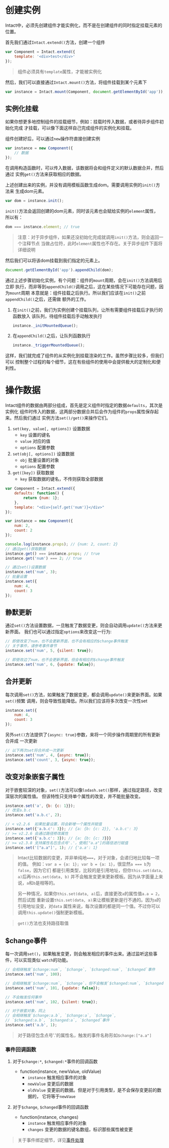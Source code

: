 # 创建实例

Intact中，必须先创建组件才能实例化，而不是在创建组件的同时指定挂载元素的位置。

首先我们通过`Intact.extend()`方法，创建一个组件

```js
var Component = Intact.extend({
    template: '<div>test</div>'
});
```

> 组件必须具有`template`属性，才能被实例化

然后，我们可以直接通过`Intact.mount()`方法，将组件挂载到某个元素下

```js
var instance = Intact.mount(Component, document.getElementById('app'));
```

## 实例化挂载 

如果你想更多地控制组件的挂载细节，例如：挂载时传入数据，或者待异步组件初始化完成
才挂载，可以像下面这样自己完成组件的实例化和挂载。

组件创建好后，可以通过`new`操作符直接创建实例

```js
var instance = new Component({
    // 数据
});
```

在调用构造函数时，可以传入数据，该数据将会和组件定义的默认数据合并，然后通过
实例`get()`方法来获取相应的数据。

上述创建出来的实例，并没有调用模板函数生成dom。需要调用实例的`init()`方法来
生成dom元素。

```js
var dom = instance.init();
```

`init()`方法会返回创建的dom元素，同时该元素也会赋给实例的`element`属性，
所以有：

```js
dom === instance.element; // true
```

> 注意：对于异步组件，如果还没初始化完成就调用`init()`方法，则会返回一个注释节点
> 当做占位符，此时`element`属性也不存在。关于异步组件下面将详细说明

然后我们可以将该dom挂载到我们指定的元素上。

```js
document.getElementById('app').appendChild(dom);
```

通过上述步骤初始化实例，有个问题：组件的`mount`周期，会在`init()`方法调用后立即
执行，而非等到`appendChild()`调用之后，这在某些情况下可能存在问题，因为`mount`周期
本意就是：组件挂载之后执行。所以我们应该在`init()`之前`appendChild()`之后，还需做
额外的工作。

1. 在`init()`之前，我们为实例创建个挂载队列，让所有需要组件挂载后才执行的函数放入
   该队列，待组件挂载后手动触发执行
    ```js
    instance._initMountedQueue();
    ```
2. 在`appendChild()`之后，让队列函数执行
    ```js
    instance._triggerMountedQueue();
    ```

这样，我们就完成了组件的从实例化到挂载渲染的工作。虽然步骤比较多，但我们可以
控制整个过程的每个细节，这在有些组件的使用中会提供极大的定制化和便利性。


# 操作数据 

Intact组件的数据由两部分组成，首先是定义组件时指定的数据`defaults`，其次是实例化
组件时传入的数据，这两部分数据合并后会作为组件的`props`属性保存起来。然后我们通过
实例方法`set()/get()`来操作它们。

1. `set(key, value[, options])` 设置数据
    * `key` 设置的键名
    * `value` 对应的值
    * `options` 配置参数
2. `set(obj[, options])` 设置数据
    * `obj` 批量设置的对象
    * `options` 配置参数
3. `get([key])` 获取数据
    * `key` 获取数据的键名，不传则获取全部数据

```js
var Component = Intact.extend({
    defaults: function() {
        return {num: 1};
    },
    template: "<div>{self.get('num')}</div>"
});

var instance = new Component({
    num: 2,
    count: 2
});

console.log(instance.props); // {num: 2, count: 2}
// 通过get()获取数据
instance.get() === instance.props; // true
instance.get('num') === 2; // true

// 通过set()设置数据
instance.set('num', 3);
// 批量设置
instance.set({
    num: 4,
    count: 3
});
```

## 静默更新

通过`set()`方法设置数据，一旦触发了数据变更，则会自动调用`update()`方法来更新界面。
我们也可以通过指定`options`来改变这一行为:

```js
// 即使改变了num，也不会更新界面，也不会有相应的$change事件触发
// 关于事件，请参考事件章节
instance.set('num', 5, {silent: true}); 

// 即使改边了num，也不会更新界面，但会有相应的$change事件触发
instance.set('num', 6, {update: false});
```

## 合并更新

每次调用`set()`方法，如果触发了数据变更，都会调用`update()`来更新界面。如果`set()`频繁
调用，则会导致性能降低。所以我们应该将多次改变一次性set

```js
instance.set({
    num: 4,
    count: 3
});
```

另外`set()`方法提供了`{async: true}`参数，来将一个同步操作周期里的所有更新合并成
一次更新

```js
// 以下两次set将合并成一次更新
instance.set('num', 4, {async: true});
instance.set('count', 3, {async: true});
```

## 改变对象嵌套子属性

对于嵌套较深的对象，`set()`方法可以像`lodash.set()`那样，通过指定路径，改变深层次的属性值。
但该特性只支持单个属性的改变，并不能批量改变。

```js
instance.set('a', {b: {c: 1}});
// 改变a.b.c
instance.set('a.b.c', 2);

// < v2.2.6  如果批量设置，将会新增一个属性并赋值 
instance.set({'a.b.c': 3}); // {a: {b: {c: 2}}, 'a.b.c': 3}
// >= v2.2.6 会通过路径修改属性
instance.set({'a.b.c': 3}); // {a: {b: {c: 3}}}
// >= v2.3.8 支持属性名包含点号'.'，使用["a.a"]的路径进行赋值
instance.set('["a.a"]', 1); // {'a.a': 1}
```

> Intact比较数据的变更，并非单纯地`===`，对于对象，会递归地比较每一项的值。
> 例如：`var a = {a: 1}; var b = {a: 1}`，很显然`a === b`为`false`，因为它们
> 都是引用类型，比较的是引用地址，但你`this.set(data, a)`后再`this.set(data, b)`
> 并不会触发变更来更新模板。因为从字面量上来说，`a`和`b`是相等的。
>
> 另一种情况，如果你`this.set(data, a)`后，直接更改`a`的属性值`a.a = 2`，然后试图
> 重新设置`this.set(data, a)`来让模板更新是行不通的。因为`a`的引用地址没变，对`data`
> 属性来说，每次设置的都是同一个值。不过你可以调用`this.update()`强制更新模板。

> `get()`方法也支持路径取值

## $change事件

每一次调用`set()`，如果触发变更，则会触发相应的事件出来。通过监听这些事件，可以实现类似
`watch`的功能。

```js
// 会相继触发`$change:num`, `$change`, `$changed:num`, `$changed`事件
instance.set('num', 100);

// 会相继触发`$change:num`, `$change`，但不会触发`$changed:num`, `$changed`事件
instance.set('num', 101, {update: false});

// 不会触发任何事件
instance.set('num', 102, {silent: true});

// 对于嵌套对象，同上
// 会相继触发`$change:a.b`, `$change:a`, `$change`, 
// `$changed:a.b`, `$changed:a`, `$changed`事件
instance.set('a.b', 1);
```

> 对于路径包含点号'.'的属性名，触发的事件名称形如`$change:["a.a"]`

### 事件回调函数

1. 对于`$change:*`, `$changed:*`事件的回调函数
    * function(instance, newValue, oldValue)
        * `instance` 触发相应事件的对象
        * `newValue` 变更后的数据
        * `oldValue` 变更前的数据。但是对于引用类型，是不会保存变更前的数据的，
          它将等于`newVaue`

2. 对于`$change`, `$changed`事件的回调函数
    * function(instance, changes)
        * `instance` 触发相应事件的对象
        * `changes` 变更的数据的键名数组，标识那些属性被变更

> 关于事件绑定细节，详见[事件处理][1]

[1]: #/document/event
